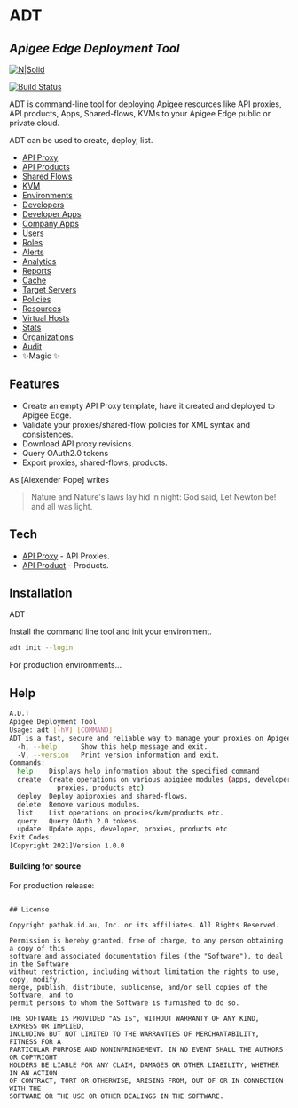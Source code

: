 # ADT
## _Apigee Edge Deployment Tool_

[![N|Solid](https://cldup.com/dTxpPi9lDf.thumb.png)](https://nodesource.com/products/nsolid)

[![Build Status](https://travis-ci.org/joemccann/dillinger.svg?branch=master)](https://travis-ci.org/joemccann/dillinger)

ADT is command-line tool for deploying Apigee resources like API proxies, API products, Apps, Shared-flows, KVMs to your Apigee Edge public or private cloud.

ADT can be used to create, deploy, list.

- [API Proxy](api-proxy)
- [API Products](api-products)
- [Shared Flows](shared-flows)
- [KVM](key-value-maps)
- [Environments](environments)
- [Developers](developers)
- [Developer Apps](apps)
- [Company Apps](apps)
- [Users](users)
- [Roles](roles)
- [Alerts](alerts)
- [Analytics](analytics)
- [Reports](reports)
- [Cache](cache)
- [Target Servers](target-servers)
- [Policies](policies)
- [Resources](resources)
- [Virtual Hosts](virtual-hosts)
- [Stats](stats)
- [Organizations](organizations)
- [Audit](audit)
- ✨Magic ✨

## Features

- Create an empty API Proxy template, have it created and deployed to Apigee Edge.
- Validate your proxies/shared-flow policies for XML syntax and consistences.
- Download API proxy revisions.
- Query OAuth2.0 tokens
- Export proxies, shared-flows, products.

As [Alexender Pope] writes

> Nature and Nature's laws lay hid in night:
> God said, Let Newton be! and all was light.


## Tech


- [API Proxy](create) - API Proxies.
- [API Product](create) - Products.



## Installation

ADT

Install the command line tool and init your environment.

```sh
adt init --login
```

For production environments...



## Help

```sh
A.D.T
Apigee Deployment Tool
Usage: adt [-hV] [COMMAND]
ADT is a fast, secure and reliable way to manage your proxies on Apigee.
  -h, --help      Show this help message and exit.
  -V, --version   Print version information and exit.
Commands:
  help    Displays help information about the specified command
  create  Create operations on various apigiee modules (apps, developer,
            proxies, products etc)
  deploy  Deploy apiproxies and shared-flows.
  delete  Remove various modules.
  list    List operations on proxies/kvm/products etc.
  query   Query OAuth 2.0 tokens.
  update  Update apps, developer, proxies, products etc
Exit Codes:
[Copyright 2021]Version 1.0.0
```


#### Building for source

For production release:


```

## License

Copyright pathak.id.au, Inc. or its affiliates. All Rights Reserved.

Permission is hereby granted, free of charge, to any person obtaining a copy of this
software and associated documentation files (the "Software"), to deal in the Software
without restriction, including without limitation the rights to use, copy, modify,
merge, publish, distribute, sublicense, and/or sell copies of the Software, and to
permit persons to whom the Software is furnished to do so.

THE SOFTWARE IS PROVIDED "AS IS", WITHOUT WARRANTY OF ANY KIND, EXPRESS OR IMPLIED,
INCLUDING BUT NOT LIMITED TO THE WARRANTIES OF MERCHANTABILITY, FITNESS FOR A
PARTICULAR PURPOSE AND NONINFRINGEMENT. IN NO EVENT SHALL THE AUTHORS OR COPYRIGHT
HOLDERS BE LIABLE FOR ANY CLAIM, DAMAGES OR OTHER LIABILITY, WHETHER IN AN ACTION
OF CONTRACT, TORT OR OTHERWISE, ARISING FROM, OUT OF OR IN CONNECTION WITH THE
SOFTWARE OR THE USE OR OTHER DEALINGS IN THE SOFTWARE.
